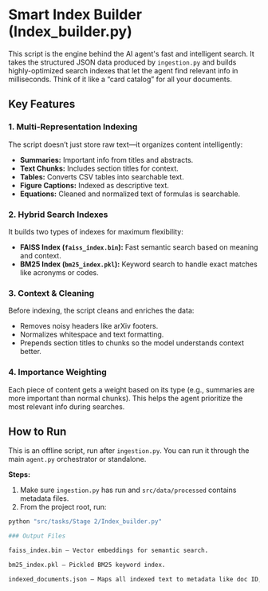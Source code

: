# Smart Index Builder (Index_builder.py)

This script is the engine behind the AI agent's fast and intelligent search. It takes the structured JSON data produced by `ingestion.py` and builds highly-optimized search indexes that let the agent find relevant info in milliseconds. Think of it like a “card catalog” for all your documents.

## Key Features

### 1. Multi-Representation Indexing
The script doesn’t just store raw text—it organizes content intelligently:

- **Summaries:** Important info from titles and abstracts.  
- **Text Chunks:** Includes section titles for context.  
- **Tables:** Converts CSV tables into searchable text.  
- **Figure Captions:** Indexed as descriptive text.  
- **Equations:** Cleaned and normalized text of formulas is searchable.  

### 2. Hybrid Search Indexes
It builds two types of indexes for maximum flexibility:

- **FAISS Index (`faiss_index.bin`):** Fast semantic search based on meaning and context.  
- **BM25 Index (`bm25_index.pkl`):** Keyword search to handle exact matches like acronyms or codes.  

### 3. Context & Cleaning
Before indexing, the script cleans and enriches the data:

- Removes noisy headers like arXiv footers.  
- Normalizes whitespace and text formatting.  
- Prepends section titles to chunks so the model understands context better.  

### 4. Importance Weighting
Each piece of content gets a weight based on its type (e.g., summaries are more important than normal chunks). This helps the agent prioritize the most relevant info during searches.  

## How to Run
This is an offline script, run after `ingestion.py`. You can run it through the main `agent.py` orchestrator or standalone.

**Steps:**
1. Make sure `ingestion.py` has run and `src/data/processed` contains metadata files.  
2. From the project root, run:

```bash
python "src/tasks/Stage 2/Index_builder.py"

### Output Files

faiss_index.bin – Vector embeddings for semantic search.

bm25_index.pkl – Pickled BM25 keyword index.

indexed_documents.json – Maps all indexed text to metadata like doc ID, page, section, type, and weight. This helps the agent retrieve the original content.
